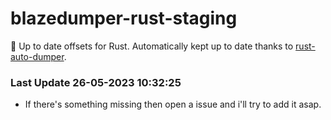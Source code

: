 # blazedumper-rust-staging

🚀 Up to date offsets for Rust. Automatically kept up to date thanks to [rust-auto-dumper](https://github.com/Akandesh/rust-auto-dumper).


### Last Update 26-05-2023 10:32:25
- If there's something missing then open a issue and i'll try to add it asap.